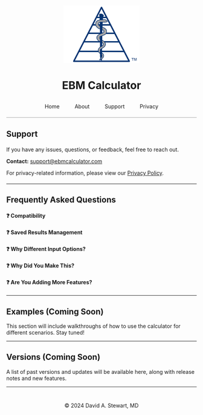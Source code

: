 <div style="text-align: center;">
  <img src="/assets/images/EBM Calculator Logo Any 3x.png" alt="EBM Calculator Logo" width="200">
  <h1>EBM Calculator</h1>
</div>

<style>
  .tab-bar {
    display: flex;
    justify-content: center;
    border-bottom: 2px solid #ccc;
    padding-bottom: 10px;
    margin-top: 20px;
  }
  .tab-bar a {
    padding: 10px 20px;
    text-decoration: none;
    white-space: nowrap;
    transition: padding 0.3s ease;
  }
  @media (max-width: 480px) {
    .tab-bar a {
      padding: 10px 10px;
    }
  }

  .faq-item {
    margin-bottom: 20px;
  }
  .faq-question {
    font-weight: bold;
    cursor: pointer;
  }
  .faq-answer {
    display: none;
    margin-top: 10px;
  }
</style>

<div class="tab-bar">
  <a href="/">Home</a>
  <a href="/about">About</a>
  <a href="/support">Support</a>
  <a href="/privacy-policy">Privacy</a>
</div>

## Support

<div style="max-width: 600px; margin: 20px auto; text-align: justify;" markdown="1">

If you have any issues, questions, or feedback, feel free to reach out.  

**Contact:** [support@ebmcalculator.com](mailto:support@ebmcalculator.com)  

For privacy-related information, please view our [Privacy Policy](/privacy-policy).

</div>

---

## Frequently Asked Questions

<div style="max-width: 600px; margin: 20px auto;" markdown="1">
  
  <div class="faq-item">
    <div class="faq-question" onclick="toggleAnswer(this)">❓ Compatibility</div>
    <div class="faq-answer">EBM Calculator is available on iOS devices running iOS 16 or later. It is optimized for both iPhones and iPads.</div>
  </div>

  <div class="faq-item">
    <div class="faq-question" onclick="toggleAnswer(this)">❓ Saved Results Management</div>
    <div class="faq-answer">You can save up to 25 results. You can reorder, delete individual results, or delete all saved results. This can be managed from the Saved Results screen.</div>
  </div>

  <div class="faq-item">
    <div class="faq-question" onclick="toggleAnswer(this)">❓ Why Different Input Options?</div>
    <div class="faq-answer">Different input methods are available to fit various clinical scenarios. Choose the one that makes the most sense for your data or question.</div>
  </div>

  <div class="faq-item">
    <div class="faq-question" onclick="toggleAnswer(this)">❓ Why Did You Make This?</div>
    <div class="faq-answer">I created EBM Calculator to make evidence-based medicine calculations more accessible for clinicians. I wanted a simple, fast, and reliable tool for making informed decisions.</div>
  </div>

  <div class="faq-item">
    <div class="faq-question" onclick="toggleAnswer(this)">❓ Are You Adding More Features?</div>
    <div class="faq-answer">Yes! The more I learn, the more I want to build into the app. I wanted to get it out there ASAP to start helping clinicians. If you have a suggestion of what would be helpful, let me know!</div>
  </div>
</div>

<script>
function toggleAnswer(element) {
  const answer = element.nextElementSibling;
  answer.style.display = answer.style.display === 'block' ? 'none' : 'block';
}
</script>

---

## Examples (Coming Soon)

This section will include walkthroughs of how to use the calculator for different scenarios. Stay tuned!

---

## Versions (Coming Soon)

A list of past versions and updates will be available here, along with release notes and new features.

---

<div style="text-align: center; margin-top: 40px;">
  &copy; 2024 David A. Stewart, MD
</div>
